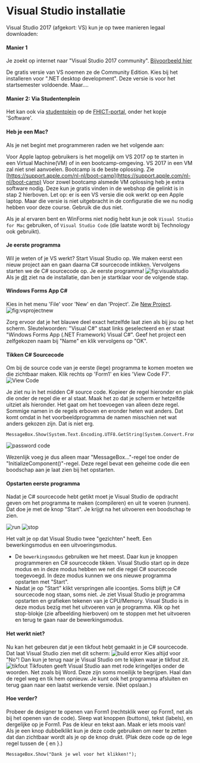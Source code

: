 # Visual Studio installatie

Visual Studio 2017 (afgekort: VS) kun je op twee manieren legaal downloaden:
#### Manier 1
Je zoekt op internet naar &quot;Visual Studio 2017 community&quot;.
[Bijvoorbeeld hier](https://visualstudio.microsoft.com/vs/)

De gratis versie van VS noemen ze de Community Edition.
Kies bij het installeren voor &quot;.NET desktop development&quot;.
Deze versie is voor het startsemester voldoende. Maar....

#### Manier 2: Via Studentenplein
Het kan ook via [studentplein](https://portal.fhict.nl/Studentenplein/SitePages/Home.aspx)
op de
[FHICT-portal](https://portal.fhict.nl),
onder het kopje 'Software'.

#### Heb je een Mac?
Als je net begint met programmeren raden we het volgende aan:

Voor Apple laptop gebruikers is het mogelijk om VS 2017 op te starten in
een Virtual Machine(VM) of in een bootcamp-omgeving.
VS 2017 in een VM zal niet snel aanvoelen. Bootcamp is de beste oplossing. Zie
[https://support.apple.com/nl-nl/boot-camp](https://support.apple.com/nl-nl/boot-camp)
Voor zowel bootcamp alsmede VM oplossing heb je extra software nodig.
Deze kun je gratis vinden in de webshop die gelinkt is in stap 2 hierboven.
Let op: er is een VS versie die ook werkt op een Apple laptop.
Maar die versie is niet uitgebracht in de configuratie
die we nu nodig hebben voor deze course. Gebruik die dus niet.

Als je al ervaren bent en WinForms niet nodig hebt kun je ook `Visual Studio for Mac` gebruiken, of `Visual Studio Code` (die laatste wordt bij Technology ook gebruikt).

#### Je eerste programma
Wil je weten of je VS werkt? Start Visual Studio op. We maken eerst een nieuw project aan en gaan daarna C# sourcecode intikken. Vervolgens starten we de C# sourcecode op. Je eerste programma!
![fig:visualstudio](figures/VS080-done.png "Dit is Visual Studio")
Als je
[dit]()
ziet na de installatie, dan ben je startklaar voor de volgende stap.

#### Windows Forms App C#

Kies in het menu 'File' voor 'New' en dan 'Project'.
Zie
[New Project]().
![fig:vsprojectnew](figures/VS090-newproject.png "Dit is Visual Studio")


Zorg ervoor dat je het blauwe deel exact hetzelfde laat zien als bij jou op het scherm.
Sleutelwoorden: &quot;Visual C#&quot; staat links geselecteerd en er staat
&quot;Windows Forms App (.NET Framework) Visual C#&quot;.
Geef het project een zelfgekozen naam bij &quot;Name&quot; en klik vervolgens op &quot;OK&quot;.

#### Tikken C# Sourcecode
Om bij de source code van je eerste (lege) programma te komen
moeten we die zichtbaar maken. Klik rechts op 'Form1' en kies 'View Code F7'.
![](figures/viewcode.png "View Code")

Je ziet nu in het midden C# source code.
Kopieer de regel hieronder en plak die onder de regel die er al staat.
Maak het zo dat je scherm er hetzelfde uitziet als hieronder.
Het gaat om het toevoegen van alleen deze regel.
Sommige namen in de regels erboven en eronder heten wat anders.
Dat komt omdat in het voorbeeldprogramma de namen
misschien net wat anders gekozen zijn. Dat is niet erg.
```
MessageBox.Show(System.Text.Encoding.UTF8.GetString(System.Convert.FromBase64String("SGVsbG8gV29ybGQh")));
```

![](figures/vspasswordcodehello.png "password code")

Wezenlijk voeg je dus alleen maar &quot;MessageBox...&quot;-regel toe onder de &quot;InitializeComponent()&quot;-regel.
Deze regel bevat een geheime code die een boodschap aan je laat zien bij het opstarten.

#### Opstarten eerste programma

Nadat je C# sourcecode hebt getikt moet je Visual Studio de opdracht geven
om het programma te maken (compileren) en uit te voeren (runnen).
Dat doe je met de knop &quot;Start&quot;. Je krijgt na het uitvoeren een boodschap te zien.



![](figures/runstop_run.png "run")
![](figures/runstop_stop.png "stop")

Het valt je op dat Visual Studio twee &quot;gezichten&quot; heeft.
Een bewerkingsmodus en een uitvoeringsmodus.

- De `bewerkingsmodus` gebruiken we het meest. Daar kun je knoppen programmeren en C# sourcecode tikken. Visual Studio start op in deze modus en in deze modus hebben we net die regel C# sourcecode toegevoegd. In deze modus kunnen we ons nieuwe programma opstarten met &quot;Start&quot;.
- Nadat je op &quot;Start&quot; klikt verspringen alle icoontjes. Soms blijft je C# sourcecode nog staan, soms niet. Je ziet Visual Studio je programma opstarten en grafieken tekenen van je CPU/Memory. Visual Studio is in deze modus bezig met het uitvoeren van je programma. Klik op het stop-blokje (zie afbeelding hierboven) om te stoppen met het uitvoeren en terug te gaan naar de bewerkingsmodus.

#### Het werkt niet?

Nu kan het gebeuren dat je een tikfout hebt gemaakt in je C# sourcecode. Dat laat Visual Studio zien met dit scherm:
![](figures/vsbuilderror.png "build error")
Kies altijd voor &quot;No&quot;! Dan kun je terug naar je Visual Studio om te kijken waar je tikfout zit.
![](figures/vstikfout.png "tikfout")
Tikfouten geeft Visual Studio aan met rode kringeltjes onder de woorden.
Net zoals bij Word. Deze zijn soms moeilijk te begrijpen.
Haal dan de regel weg en tik hem opnieuw.
Je kunt ook het programma afsluiten en terug gaan
naar een laatst werkende versie. (Niet opslaan.)
#### Hoe verder?

Probeer de designer te openen van Form1 (rechtsklik weer op Form1,
net als bij het openen van de code).
Sleep wat knoppen (buttons), tekst (labels), en dergelijke op je Form1.
Pas de kleur en tekst aan. Maak er iets moois van!
Als je een knop dubbelklikt kun je deze code gebruiken om neer te zetten
dat dan zichtbaar wordt als je op de knop drukt.
(Plak deze code op de lege regel tussen de { en }.)
```
MessageBox.Show("Dank je wel voor het klikken!");
```
